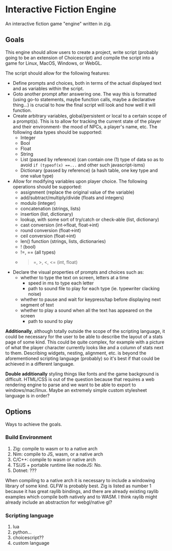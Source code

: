# Interactive Fiction Engine

An interactive fiction game "engine" written in zig.

## Goals

This engine should allow users to create a project, write script (probably going
to be an extension of Choicescript) and compile the script into a game for
Linux, MacOS, Windows, or WebGL.

The script should allow for the following features:

- Define prompts and choices, both in terms of the actual displayed text and
  as variables within the script.
- Goto another prompt after answering one. The way this is formatted (using
  go-to statements, maybe function calls, maybe a declarative thing...) is crucial
  to how the final script will look and how well it will function.
- Create arbitrary variables, global/persistent or local to a certain scope of a
  prompt(s). This is to allow for tracking the current state of the player and
  their environment- the mood of NPCs, a player's name, etc. The following data
  types should be supported:
  - Integer
  - Bool
  - Float
  - String
  - List (passed by reference) (can contain one (1) type of data so as to avoid
    `if (typeof(x) ==...` and other such javascript-isms)
  - Dictionary (passed by reference) (a hash table, one key type and one value
    type)
- Allow for modifying variables upon player choice. The following operations
  should be supported:
  - assignment (replace the original value of the variable)
  - add/subtract/multiply/divide (floats and integers)
  - modulo (integer)
  - concatenation (strings, lists)
  - insertion (list, dictionary)
  - lookup, with some sort of try/catch or check-able (list, dictionary)
  - cast conversion (int->float, float->int)
  - round conversion (float->int)
  - ceil conversion (float->int)
  - len() function (strings, lists, dictionaries)
  - ! (bool)
  - !=, == (all types)
  - > =, >, <, <= (int, float)
- Declare the visual properties of prompts and choices such as:
  - whether to type the text on screen, letters at a time
    - speed in ms to type each letter
    - path to sound file to play for each type (ie. typewriter clacking noise)
  - whether to pause and wait for keypress/tap before displaying next segment of
    text
  - whether to play a sound when all the text has appeared on the screen
    - path to sound to play

**Additionally**, although totally outside the scope of the scripting language,
it could be necessary for the user to be able to describe the layout of a stats
page of some kind. This could be quite complex, for example with a picture of
what the player character currently looks like and a column of stats next to
them. Describing widgets, nesting, alignment, etc. is beyond the aforementioned
scripting language (probably) so it's best if that could be achieved in a
different language.

**Double additionally** styling things like fonts and the game background is
difficult. HTML/CSS is out of the question because that requires a web rendering
engine to parse and we want to be able to export to windows/mac/linux. Maybe an
extremely simple custom stylesheet language is in order?

## Options

Ways to achieve the goals.

### Build Environment

1. Zig: compile to wasm or to a native arch
2. Nim: compile to JS, wasm, or a native arch
3. C/C++: compile to wasm or native arch
4. TS/JS + portable runtime like nodeJS: No.
5. Dotnet: ???

When compiling to a native arch it is necessary to include a windowing library
of some kind. GLFW is probably best. Zig is listed as number 1 because it has
great raylib bindings, and there are already existing raylib examples which
compile both natively and to WASM. I think raylib might already include an
abstraction for webgl/native gl?

### Scripting language

1. lua
2. python...
3. choicescript??
4. custom language
